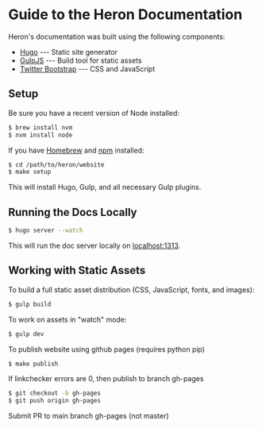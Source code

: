 # Guide to the Heron Documentation

Heron's documentation was built using the following components:

* [Hugo](http://gohugo.io) --- Static site generator
* [GulpJS](http://gulpjs.com) --- Build tool for static assets
* [Twitter Bootstrap](http://getbootstrap.com) --- CSS and JavaScript

## Setup

Be sure you have a recent version of Node installed:

```bash
$ brew install nvm
$ nvm install node
```

If you have [Homebrew](http://brew.sh) and [npm](https://www.npmjs.com)
installed:

```bash
$ cd /path/to/heron/website
$ make setup
```

This will install Hugo, Gulp, and all necessary Gulp plugins.

## Running the Docs Locally

```bash
$ hugo server --watch
```

This will run the doc server locally on [localhost:1313](http://localhost:1313).

## Working with Static Assets

To build a full static asset distribution (CSS, JavaScript, fonts, and images):

```bash
$ gulp build
```

To work on assets in "watch" mode:

```bash
$ gulp dev
```

To publish website using github pages (requires python pip)

```bash
$ make publish
```
If linkchecker errors are 0, then publish to branch gh-pages

```bash
$ git checkout -b gh-pages
$ git push origin gh-pages
```
Submit PR to main branch gh-pages (not master)



